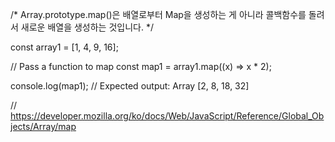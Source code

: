 /* Array.prototype.map()은 배열로부터 Map을 생성하는 게 아니라 콜백함수를 돌려서 새로운 배열을 생성하는 것입니다. */

const array1 = [1, 4, 9, 16];

// Pass a function to map
const map1 = array1.map((x) => x * 2);

console.log(map1);
// Expected output: Array [2, 8, 18, 32]


// https://developer.mozilla.org/ko/docs/Web/JavaScript/Reference/Global_Objects/Array/map

